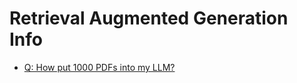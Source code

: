 # Retrieval Augmented Generation Info

- [Q: How put 1000 PDFs into my LLM?](https://www.youtube.com/watch?v=e-x0GHqWZjk)